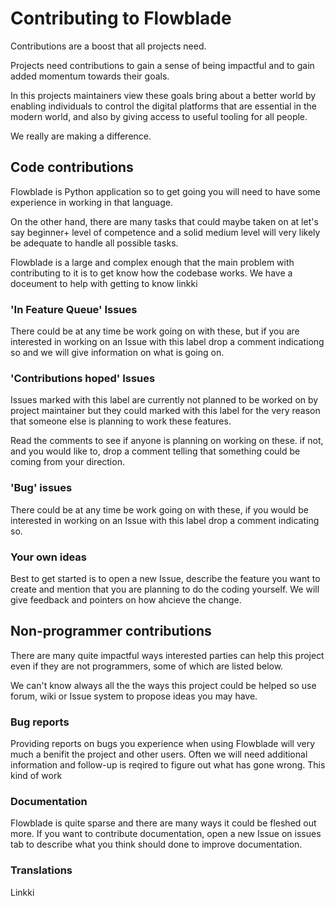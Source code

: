 # Contributing to Flowblade

Contributions are a boost that all projects need.

Projects need contributions to gain a sense of being impactful and to gain added momentum towards their goals.

In this projects maintainers view these goals bring about a better world by enabling individuals to control the digital platforms that are essential in the modern world, and also by giving access to useful tooling for all people.

We really are making a difference.

## Code contributions

Flowblade is Python application so to get going you will need to have some experience in working in that language.

On the other hand, there are many tasks that could maybe taken on at let's say beginner+ level of competence and a solid medium level will very likely be adequate to handle all possible tasks. 

Flowblade is a large and complex enough that the main problem  with contributing to it is to get know how the codebase works. We have a doceument to help with getting to know linkki

### 'In Feature Queue' Issues

There could be at any time be work going on with these, but if you are interested in working on an Issue with this label drop a comment indicationg so and we will give information on what is going on.

### 'Contributions hoped' Issues

Issues marked with this label are currently not planned to be worked on by project maintainer but they could marked with this label for the very reason that someone else is planning to work these features. 

Read the comments to see if anyone is planning on working on these. if not, and you would like to, drop a comment telling that something could be coming from your direction.

### 'Bug' issues

There could be at any time be work going on with these, if you would be interested in working on an Issue with this label drop a comment indicating so.

### Your own ideas

Best to get started is to open a new Issue, describe the feature you want to create and mention that you are planning to do the coding yourself. We will give feedback and pointers on how ahcieve the change.

## Non-programmer contributions

There are many quite impactful ways interested parties can help this project even if they are not programmers, some of which are listed below.

We can't know always all the the ways this project could be helped so use forum, wiki or Issue system to propose ideas you may have.

### Bug reports

Providing reports on bugs you experience when using Flowblade will very much a benifit the project and other users. Often we will  need additional information and follow-up is reqired to figure out what has gone wrong. This kind of work 

### Documentation

Flowblade is quite sparse and there are many ways it could be fleshed out more. If you want to contribute documentation, open a new Issue on issues tab to describe what you think should done to improve documentation.

### Translations

Linkki
